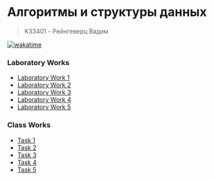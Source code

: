 # Алгоритмы и структуры данных
> K33401 - Рейнгеверц Вадим

[![wakatime](https://wakatime.com/badge/github/LiprikON2/Alogrithms-and-Data-structures.svg)](https://wakatime.com/badge/github/LiprikON2/Alogrithms-and-Data-structures)

### Laboratory Works
- [Laboratory Work 1](Laboratory%20Work%201/)
- [Laboratory Work 2](Laboratory%20Work%202/)
- [Laboratory Work 3](Laboratory%20Work%203/)
- [Laboratory Work 4](Laboratory%20Work%204/)
- [Laboratory Work 5](Laboratory%20Work%205/)

### Class Works
- [Task 1](Task%201/main.js)
- [Task 2](Task%202/)
- [Task 3](Task%203/)
- [Task 4](Task%204/)
- [Task 5](Task%205/)

